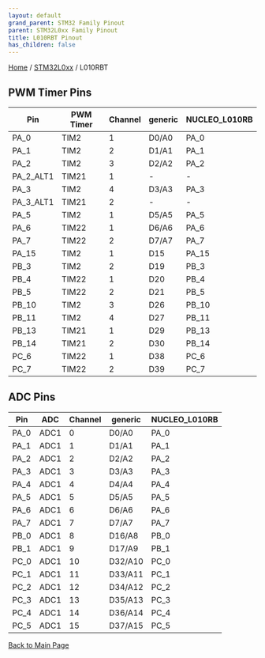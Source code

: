 ```yaml
---
layout: default
grand_parent: STM32 Family Pinout
parent: STM32L0xx Family Pinout
title: L010RBT Pinout
has_children: false
---
```


[Home](../../index) / [STM32L0xx](../index) / L010RBT

## PWM Timer Pins

| Pin | PWM Timer | Channel | generic | NUCLEO_L010RB |
| --- | --- | --- | --- | --- |
| PA_0 | TIM2 | 1 | D0/A0 | PA_0 |
| PA_1 | TIM2 | 2 | D1/A1 | PA_1 |
| PA_2 | TIM2 | 3 | D2/A2 | PA_2 |
| PA_2_ALT1 | TIM21 | 1 | - | - |
| PA_3 | TIM2 | 4 | D3/A3 | PA_3 |
| PA_3_ALT1 | TIM21 | 2 | - | - |
| PA_5 | TIM2 | 1 | D5/A5 | PA_5 |
| PA_6 | TIM22 | 1 | D6/A6 | PA_6 |
| PA_7 | TIM22 | 2 | D7/A7 | PA_7 |
| PA_15 | TIM2 | 1 | D15 | PA_15 |
| PB_3 | TIM2 | 2 | D19 | PB_3 |
| PB_4 | TIM22 | 1 | D20 | PB_4 |
| PB_5 | TIM22 | 2 | D21 | PB_5 |
| PB_10 | TIM2 | 3 | D26 | PB_10 |
| PB_11 | TIM2 | 4 | D27 | PB_11 |
| PB_13 | TIM21 | 1 | D29 | PB_13 |
| PB_14 | TIM21 | 2 | D30 | PB_14 |
| PC_6 | TIM22 | 1 | D38 | PC_6 |
| PC_7 | TIM22 | 2 | D39 | PC_7 |


## ADC Pins

| Pin | ADC | Channel | generic | NUCLEO_L010RB |
| --- | --- | --- | --- | --- |
| PA_0 | ADC1 | 0 | D0/A0 | PA_0 |
| PA_1 | ADC1 | 1 | D1/A1 | PA_1 |
| PA_2 | ADC1 | 2 | D2/A2 | PA_2 |
| PA_3 | ADC1 | 3 | D3/A3 | PA_3 |
| PA_4 | ADC1 | 4 | D4/A4 | PA_4 |
| PA_5 | ADC1 | 5 | D5/A5 | PA_5 |
| PA_6 | ADC1 | 6 | D6/A6 | PA_6 |
| PA_7 | ADC1 | 7 | D7/A7 | PA_7 |
| PB_0 | ADC1 | 8 | D16/A8 | PB_0 |
| PB_1 | ADC1 | 9 | D17/A9 | PB_1 |
| PC_0 | ADC1 | 10 | D32/A10 | PC_0 |
| PC_1 | ADC1 | 11 | D33/A11 | PC_1 |
| PC_2 | ADC1 | 12 | D34/A12 | PC_2 |
| PC_3 | ADC1 | 13 | D35/A13 | PC_3 |
| PC_4 | ADC1 | 14 | D36/A14 | PC_4 |
| PC_5 | ADC1 | 15 | D37/A15 | PC_5 |


[Back to Main Page](../../index)